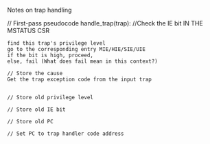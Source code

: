Notes on trap handling

// First-pass pseudocode
handle_trap(trap):
	//Check the IE bit IN THE MSTATUS CSR
	
	find this trap's privilege level
	go to the corresponding entry MIE/HIE/SIE/UIE
	if the bit is high, proceed,
	else, fail (What does fail mean in this context?)

	// Store the cause
	Get the trap exception code from the input trap


	// Store old privilege level

	// Store old IE bit

	// Store old PC

	// Set PC to trap handler code address
